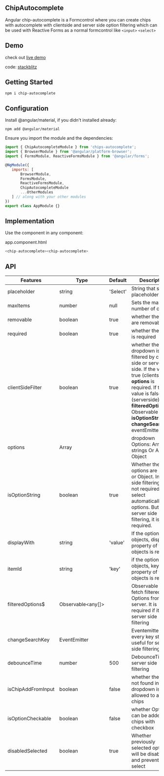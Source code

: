 ## ChipAutocomplete

Angular chip-autocomplete is a Formcontrol where you can create chips with autocomplete with clientside and server side option filtering which can be used with Reactive Forms as a normal formcontrol like ```<input>``` ```<select>```
  
## Demo
check out [live demo](https://chip-autocomplete-example.stackblitz.io/)

code: [stackblitz](https://stackblitz.com/edit/chip-autocomplete-example)
## Getting Started

    npm i chip-autocomplete

## Configuration

Install @angular/material, if you didn't installed already:

    npm add @angular/material

Ensure you import the module and the dependencies:

```javascript
import { ChipAutocompleteModule } from 'chips-autocomplete';
import { BrowserModule } from '@angular/platform-browser'; 
import { FormsModule, ReactiveFormsModule } from '@angular/forms';

@NgModule({
   imports: [
       BrowserModule,
       FormsModule,
       ReactiveFormsModule,
       ChipAutocompleteModule
       ...OtherModules 
   ] // along with your other modules
})
export class AppModule {}
```
## Implementation

Use the component in any component:

app.component.html
```javascript
<chip-autocomplete><chip-autocomplete>
```

## API

| Features | Type | Default | Description |
| ------ | ------ | -----| ------|
| placeholder | string | 'Select' | String that sets the placeholder |
| maxItems | number |  null | Sets the maximum number of chips |
| removable | boolean | true | whether the chips are removable |
| required | boolean | true | whether the field is required |
| clientSideFilter | boolean | true | whether the dropdown is filtered by client side or server side. If the value is true (clientside), **options** is required. If the value is false (serverside), **filteredOptions$** Observable and **isOptionString**, **changeSearchKey** eventEmitter |
| options | Array | |  dropdown Options: Array of strings Or Array of Object|
| isOptionString | boolean | true | Whether the options are Strings or Object. In Cleint side filtering, it is not required, it can select automatically from options. But in server side filtering, it is required. |
| displayWith | string | 'value' | If the options are objects, display property of that objects is required |
| itemId | string | 'key' | if the options are objects, key property of that objects is required |
| filteredOptions$ | Observable<any[]> | | Observable that fetch filtered Options from the server. It is required if it is server side filtering |
| changeSearchKey | EventEmitter<string> | | Eventemitter with every key stroke, useful for server side filtering |
| debounceTime | number | 500 | DebounceTime for server side filtering |
| isChipAddFromInput | boolean | false | whether the text not found in dropdown is allowed to add to chips |
| isOptionCheckable | boolean | false | whether Options can be added to chips with checkbox |
| disabledSelected | boolean | true | Whether previously selected options will be disabled and prevent to select |
